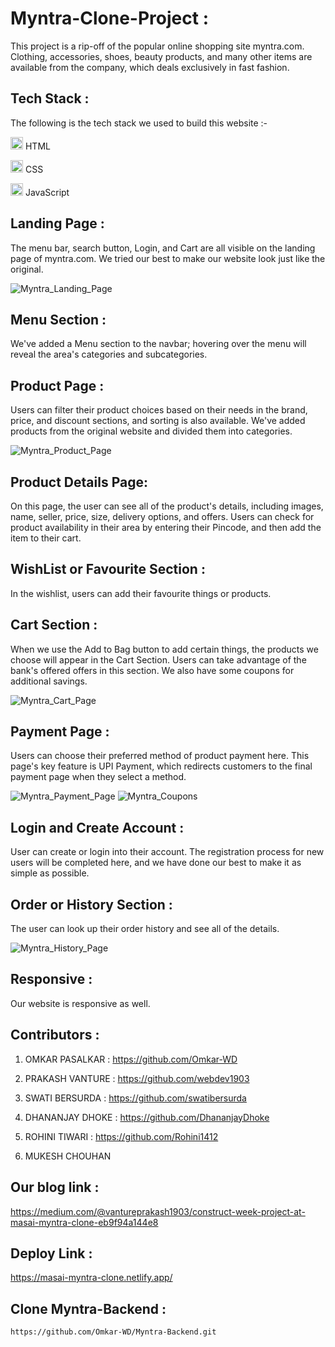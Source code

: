 # Myntra-Clone-Project :
This project is a rip-off of the popular online shopping site myntra.com. Clothing, accessories, shoes, beauty products, and many other items are available from the company, which deals exclusively in fast fashion.

## Tech Stack :
The following is the tech stack we used to build this website :-

<img src="https://cdn-icons-png.flaticon.com/512/226/226269.png" width=20/> HTML

<img src="https://cdn-icons-png.flaticon.com/512/732/732190.png" width=20 /> CSS

<img src="https://cdn-icons-png.flaticon.com/512/1199/1199124.png" width=20/> JavaScript

## Landing Page :
The menu bar, search button, Login, and Cart are all visible on the landing page of myntra.com. We tried our best to make our website look just like the original.

![Myntra_Landing_Page](https://user-images.githubusercontent.com/95853553/158794037-6241ea4d-f40f-4ec5-9865-82d091195efc.png)

## Menu Section :
We've added a Menu section to the navbar; hovering over the menu will reveal the area's categories and subcategories.

## Product Page :
Users can filter their product choices based on their needs in the brand, price, and discount sections, and sorting is also available. We've added products from the original website and divided them into categories.

![Myntra_Product_Page](https://user-images.githubusercontent.com/95853553/158794120-0608559a-5c2b-451e-8b91-1ae885971c4f.png)

## Product Details Page:
On this page, the user can see all of the product's details, including images, name, seller, price, size, delivery options, and offers.
Users can check for product availability in their area by entering their Pincode, and then add the item to their cart.

## WishList or Favourite Section :
In the wishlist, users can add their favourite things or products.

## Cart Section :
When we use the Add to Bag button to add certain things, the products we choose will appear in the Cart Section.
Users can take advantage of the bank's offered offers in this section. We also have some coupons for additional savings.

![Myntra_Cart_Page](https://user-images.githubusercontent.com/95853553/158794171-dec31549-6a56-4537-ab00-83ce8e44c6f1.png)

## Payment Page :
Users can choose their preferred method of product payment here. This page's key feature is UPI Payment, which redirects customers to the final payment page when they select a method.

![Myntra_Payment_Page](https://user-images.githubusercontent.com/95853553/158794225-237f3701-2376-46e2-aa0f-af3ba3651bae.png)
![Myntra_Coupons](https://user-images.githubusercontent.com/95853553/158794253-3bd12a6c-1296-430c-9d75-230bfcb402f1.png)

## Login and Create Account :
User can create or login into their account.
The registration process for new users will be completed here, and we have done our best to make it as simple as possible.

## Order or History Section :
The user can look up their order history and see all of the details.

![Myntra_History_Page](https://user-images.githubusercontent.com/95853553/158794301-e175e8eb-ce6a-41b5-831f-e4b46a055719.png)

## Responsive :
Our website is responsive as well.

## Contributors :
1. OMKAR PASALKAR : https://github.com/Omkar-WD

2. PRAKASH VANTURE : https://github.com/webdev1903

3. SWATI BERSURDA : https://github.com/swatibersurda

4. DHANANJAY DHOKE : https://github.com/DhananjayDhoke

5. ROHINI TIWARI : https://github.com/Rohini1412

6. MUKESH CHOUHAN

## Our blog link :
https://medium.com/@vantureprakash1903/construct-week-project-at-masai-myntra-clone-eb9f94a144e8

## Deploy Link :
https://masai-myntra-clone.netlify.app/

## Clone Myntra-Backend :
    https://github.com/Omkar-WD/Myntra-Backend.git
